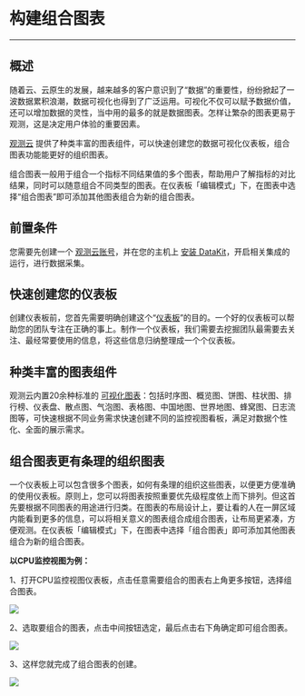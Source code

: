 # 构建组合图表
---

## 概述

随着云、云原生的发展，越来越多的客户意识到了“数据”的重要性，纷纷掀起了一波数据累积浪潮，数据可视化也得到了广泛运用。可视化不仅可以赋予数据价值，还可以增加数据的灵性，当中用的最多的就是数据图表。怎样让繁杂的图表更易于观测，这是决定用户体验的重要因素。

[观测云](https://www.guance.com/) 提供了种类丰富的图表组件，可以快速创建您的数据可视化仪表板，组合图表功能能更好的组织图表。

组合图表一般用于组合一个指标不同结果值的多个图表，帮助用户了解指标的对比结果，同时可以随意组合不同类型的图表。在仪表板「编辑模式」下，在图表中选择“组合图表”即可添加其他图表组合为新的组合图表。

## 前置条件

您需要先创建一个 [观测云账号](https://www.guance.com)，并在您的主机上 [安装 DataKit](../../datakit/datakit-install.md)，开启相关集成的运行，进行数据采集。

## 快速创建您的仪表板

创建仪表板前，您首先需要明确创建这个“[仪表板](../../scene/dashboard.md)”的目的。一个好的仪表板可以帮助您的团队专注在正确的事上。制作一个仪表板，我们需要去挖掘团队最需要去关注、最经常要使用的信息，将这些信息归纳整理成一个个仪表板。

## 种类丰富的图表组件

观测云内置20余种标准的 [可视化图表](../../scene/visual-chart/index.md)：包括时序图、概览图、饼图、柱状图、排行榜、仪表盘、散点图、气泡图、表格图、中国地图、世界地图、蜂窝图、日志流图等，可快速根据不同业务需求快速创建不同的监控视图看板，满足对数据个性化、全面的展示需求。

## 组合图表更有条理的组织图表

一个仪表板上可以包含很多个图表，如何有条理的组织这些图表，以便更方便准确的使用仪表板。原则上，您可以将图表按照重要优先级程度依上而下排列。但这首先要根据不同图表的用途进行归类。在图表的布局设计上，要让看的人在一屏区域内能看到更多的信息，可以将相关意义的图表组合成组合图表，让布局更紧凑，方便观测。在仪表板「编辑模式」下，在图表中选择「组合图表」即可添加其他图表组合为新的组合图表。

**以CPU监控视图为例：**

1、打开CPU监控视图仪表板，点击任意需要组合的图表右上角更多按钮，选择组合图表。

![](../img/1.zuhetu_1.png)

2、选取要组合的图表，点击中间按钮选定，最后点击右下角确定即可组合图表。

![](../img/1.zuhetu_2.png)

3、这样您就完成了组合图表的创建。

![](../img/1.zuhetu_3.png)
